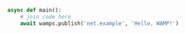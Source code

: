 <script>
import '~/styles/code.scss'
</script>

```python
async def main():
    # join code here
    await wamps.publish('net.example', 'Hello, WAMP!')
```
